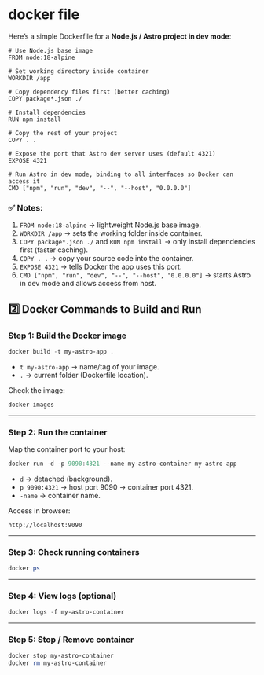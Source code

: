 # docker file

Here’s a simple Dockerfile for a **Node.js / Astro project in dev mode**:

```docker
# Use Node.js base image
FROM node:18-alpine

# Set working directory inside container
WORKDIR /app

# Copy dependency files first (better caching)
COPY package*.json ./

# Install dependencies
RUN npm install

# Copy the rest of your project
COPY . .

# Expose the port that Astro dev server uses (default 4321)
EXPOSE 4321

# Run Astro in dev mode, binding to all interfaces so Docker can access it
CMD ["npm", "run", "dev", "--", "--host", "0.0.0.0"]

```

### ✅ Notes:

1. `FROM node:18-alpine` → lightweight Node.js base image.
2. `WORKDIR /app` → sets the working folder inside container.
3. `COPY package*.json ./` and `RUN npm install` → only install dependencies first (faster caching).
4. `COPY . .` → copy your source code into the container.
5. `EXPOSE 4321` → tells Docker the app uses this port.
6. `CMD ["npm", "run", "dev", "--", "--host", "0.0.0.0"]` → starts Astro in dev mode and allows access from host.

## **2️⃣ Docker Commands to Build and Run**

### **Step 1: Build the Docker image**

```powershell
docker build -t my-astro-app .

```

- `t my-astro-app` → name/tag of your image.
- `.` → current folder (Dockerfile location).

Check the image:

```powershell
docker images

```

---

### **Step 2: Run the container**

Map the container port to your host:

```powershell
docker run -d -p 9090:4321 --name my-astro-container my-astro-app

```

- `d` → detached (background).
- `p 9090:4321` → host port 9090 → container port 4321.
- `-name` → container name.

Access in browser:

```
http://localhost:9090

```

---

### **Step 3: Check running containers**

```powershell
docker ps

```

---

### **Step 4: View logs (optional)**

```powershell
docker logs -f my-astro-container

```

---

### **Step 5: Stop / Remove container**

```powershell
docker stop my-astro-container
docker rm my-astro-container

```